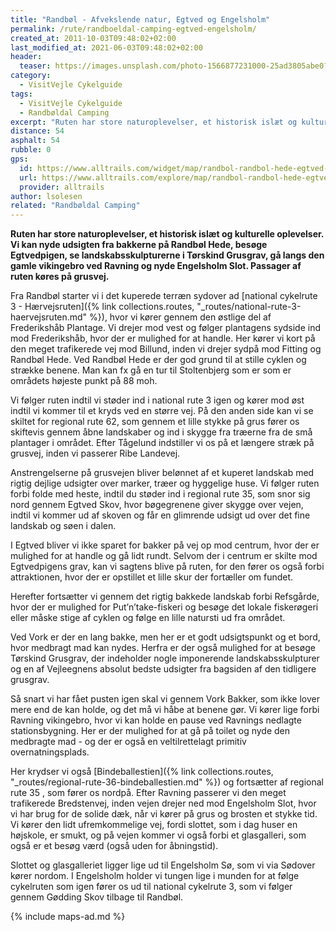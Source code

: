 ```yaml
---
title: "Randbøl - Afvekslende natur, Egtved og Engelsholm"
permalink: /rute/randboeldal-camping-egtved-engelsholm/
created_at: 2011-10-03T09:48:02+02:00
last_modified_at: 2021-06-03T09:48:02+02:00
header:
  teaser: https://images.unsplash.com/photo-1566877231000-25ad3805abe0?ixid=MnwxMjA3fDB8MHxwaG90by1wYWdlfHx8fGVufDB8fHx8&ixlib=rb-1.2.1&auto=format&fit=crop&h=300&w=400&q=10
category:
  - VisitVejle Cykelguide
tags:
  - VisitVejle Cykelguide
  - Randbøldal Camping
excerpt: "Ruten har store naturoplevelser, et historisk islæt og kulturelle oplevelser. Vi kan nyde udsigten fra bakkerne på Randbøl Hede, besøge Egtvedpigen, se landskabsskulpturerne i Tørskind Grusgrav, gå langs den gamle vikingebro ved Ravning og nyde Engelsholm Slot."
distance: 54
asphalt: 54
rubble: 0
gps:
  id: https://www.alltrails.com/widget/map/randbol-randbol-hede-egtved-ravning-engelslholm-2291d2e
  url: https://www.alltrails.com/explore/map/randbol-randbol-hede-egtved-ravning-engelslholm-2291d2e
  provider: alltrails
author: lsolesen
related: "Randbøldal Camping"
---
```


**Ruten har store naturoplevelser, et historisk islæt og kulturelle oplevelser. Vi kan nyde udsigten fra bakkerne på Randbøl Hede, besøge Egtvedpigen, se landskabsskulpturerne i Tørskind Grusgrav, gå langs den gamle vikingebro ved Ravning og nyde Engelsholm Slot. Passager af ruten køres på grusvej.**

Fra Randbøl starter vi i det kuperede terræn sydover ad [national cykelrute 3 - Hærvejsruten]({% link collections.routes, "_routes/national-rute-3-haervejsruten.md" %}), hvor vi kører gennem den østlige del af Frederikshåb Plantage. Vi drejer mod vest og følger plantagens sydside ind mod Frederikshåb, hvor der er mulighed for at handle. Her kører vi kort på den meget trafikerede vej mod Billund, inden vi drejer sydpå mod Fitting og Randbøl Hede. Ved Randbøl Hede er der god grund til at stille cyklen og strække benene. Man kan fx gå en tur til Stoltenbjerg som er som er områdets højeste punkt på 88 moh.

Vi følger ruten indtil vi støder ind i national rute 3 igen og kører mod øst indtil vi kommer til et kryds ved en større vej. På den anden side kan vi se skiltet for regional rute 62, som gennem et lille stykke på grus fører os skiftevis gennem åbne landskaber og ind i skygge fra træerne fra de små plantager i området. Efter Tågelund indstiller vi os på et længere stræk på grusvej, inden vi passerer Ribe Landevej.

Anstrengelserne på grusvejen bliver belønnet af et kuperet landskab med rigtig dejlige udsigter over marker, træer og hyggelige huse. Vi følger ruten forbi folde med heste, indtil du støder ind i regional rute 35, som snor sig nord gennem Egtved Skov, hvor bøgegrenene giver skygge over vejen, indtil vi kommer ud af skoven og får en glimrende udsigt ud over det fine landskab og søen i dalen.

I Egtved bliver vi ikke sparet for bakker på vej op mod centrum, hvor der er mulighed for at handle og gå lidt rundt. Selvom der i centrum er skilte mod Egtvedpigens grav, kan vi sagtens blive på ruten, for den fører os også forbi attraktionen, hvor der er opstillet et lille skur der fortæller om fundet.

Herefter fortsætter vi gennem det rigtig bakkede landskab forbi Refsgårde, hvor der er mulighed for Put’n’take-fiskeri og besøge det lokale fiskerøgeri eller måske stige af cyklen og følge en lille natursti ud fra området.

Ved Vork er der en lang bakke, men her er et godt udsigtspunkt og et bord, hvor medbragt mad kan nydes. Herfra er der også mulighed for at besøge Tørskind Grusgrav, der indeholder nogle imponerende landskabsskulpturer og en af Vejleegnens absolut bedste udsigter fra bagsiden af den tidligere grusgrav.

Så snart vi har fået pusten igen skal vi gennem Vork Bakker, som ikke lover mere end de kan holde, og det må vi håbe at benene gør. Vi kører lige forbi Ravning vikingebro, hvor vi kan holde en pause ved Ravnings nedlagte stationsbygning. Her er der mulighed for at gå på toilet og nyde den medbragte mad - og der er også en veltilrettelagt primitiv overnatningsplads.

Her krydser vi også [Bindeballestien]({% link collections.routes, "_routes/regional-rute-36-bindeballestien.md" %}) og fortsætter af regional rute 35 , som fører  os nordpå. Efter Ravning passerer vi den meget trafikerede Bredstenvej, inden vejen drejer ned mod Engelsholm Slot, hvor vi har brug for de solide dæk, når vi kører på grus og brosten et stykke tid. Vi kører den lidt ufremkommelige vej, fordi slottet, som i dag huser en højskole, er smukt, og på vejen kommer vi også forbi et glasgalleri, som også er et besøg værd (også uden for åbningstid).

Slottet og glasgalleriet ligger lige ud til Engelsholm Sø, som vi via Sødover kører nordom. I Engelsholm holder vi tungen lige i munden for at følge cykelruten som igen fører os ud til national cykelrute 3, som vi følger gennem Gødding Skov tilbage til Randbøl.

{% include maps-ad.md %}
